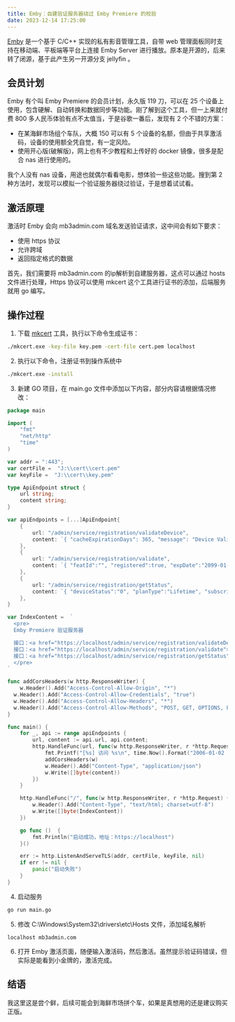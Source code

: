 ```yaml
---
title: Emby：自建验证服务器绕过 Emby Premiere 的校验
date: 2023-12-14 17:25:00
---
```


[Emby](https://emby.media/index.html) 是一个基于 C/C++ 实现的私有影音管理工具，自带 web 管理面板同时支持在移动端、平板端等平台上连接 Emby Server 进行播放。原本是开源的，后来转了闭源，基于此产生另一开源分支 jellyfin 。

## 会员计划

Emby 有个叫 Emby Premiere 的会员计划，永久版 119 刀，可以在 25 个设备上使用，包含硬解、自动转换和数据同步等功能。刚了解到这个工具，但一上来就付费 800 多人民币体验有点不太值当，于是谷歌一番后，发现有 2 个不错的方案：

- 在某海鲜市场组个车队，大概 150 可以有 5 个设备的名额，但由于共享激活码，设备的使用额全凭自觉，有一定风险。
- 使用开心版(破解版)，网上也有不少教程和上传好的 docker 镜像，很多是配合 nas 进行使用的。

我个人没有 nas 设备，用途也就偶尔看看电影，想体验一些这些功能。搜到第 2 种方法时，发现可以模拟一个验证服务器绕过验证，于是想着试试看。

## 激活原理

激活时 Emby 会向 mb3admin.com 域名发送验证请求，这中间会有如下要求：

- 使用 https 协议
- 允许跨域
- 返回指定格式的数据

首先，我们需要将 mb3admin.com 的ip解析到自建服务器，这点可以通过 hosts 文件进行处理，Https 协议可以使用 mkcert 这个工具进行证书的添加，后端服务就用 go 编写。

## 操作过程

1. 下载 [mkcert](https://github.com/FiloSottile/mkcert#installation) 工具，执行以下命令生成证书：

```bash
./mkcert.exe -key-file key.pem -cert-file cert.pem localhost
```

2. 执行以下命令，注册证书到操作系统中

```bash
./mkcert.exe -install
```

3. 新建 GO 项目，在 main.go 文件中添加以下内容，部分内容请根据情况修改：

```go
package main

import (
	"fmt"
	"net/http"
	"time"
)

var addr = ":443";
var certFile =  "J:\\cert\\cert.pem"
var keyFile =  "J:\\cert\\key.pem"

type ApiEndpoint struct {
	url string;
	content string;
}

var apiEndpoints = [...]ApiEndpoint{
	{
		url: "/admin/service/registration/validateDevice",
		content: `{ "cacheExpirationDays": 365, "message": "Device Valid", "resultCode": "GOOD" }`,
	},
	{
		url: "/admin/service/registration/validate",
		content: `{ "featId":"", "registered":true, "expDate":"2099-01-01", "key":"" }`,
	},
	{
		url: "/admin/service/registration/getStatus",
		content: `{ "deviceStatus":"0", "planType":"Lifetime", "subscriptions": {} }`,
	},
}

var IndexContent =  `
  <pre>
  Emby Premiere 验证服务器

  接口：<a href="https://localhost/admin/service/registration/validateDevice">https://localhost/admin/service/registration/validateDevice</a>
  接口：<a href="https://localhost/admin/service/registration/validate">https://localhost/admin/service/registration/validate</a>
  接口：<a href="https://localhost/admin/service/registration/getStatus">https://localhost/admin/service/registration/getStatus</a>
  </pre>
`

func addCorsHeaders(w http.ResponseWriter) {
	w.Header().Add("Access-Control-Allow-Origin", "*")
  w.Header().Add("Access-Control-Allow-Credentials", "true")
  w.Header().Add("Access-Control-Allow-Headers", "*")
  w.Header().Add("Access-Control-Allow-Methods", "POST, GET, OPTIONS, PUT, DELETE")
}

func main() {
	for _, api := range apiEndpoints {
		url, content := api.url, api.content;
		http.HandleFunc(url, func(w http.ResponseWriter, r *http.Request) {
			fmt.Printf("[%s] 访问 %s\n", time.Now().Format("2006-01-02 15:04:05"), r.URL)
			addCorsHeaders(w)
			w.Header().Add("Content-Type", "application/json")
			w.Write([]byte(content))
		})
	}

	http.HandleFunc("/", func(w http.ResponseWriter, r *http.Request) {
		w.Header().Add("Content-Type", "text/html; charset=utf-8")
		w.Write([]byte(IndexContent))
	})

	go func ()  {
		fmt.Println("启动成功，地址：https://localhost")
	}()

	err := http.ListenAndServeTLS(addr, certFile, keyFile, nil)
	if err != nil {
		panic("启动失败")
	}
}
```

4. 启动服务

```bash
go run main.go
```

5. 修改 C:\Windows\System32\drivers\etc\Hosts 文件，添加域名解析

```
localhost mb3admin.com
```

6. 打开 Emby 激活页面，随便输入激活码，然后激活。虽然提示验证码错误，但实际是能看到小金牌的，激活完成。

## 结语

我这里这是尝个鲜，后续可能会到海鲜市场拼个车，如果是真想用的还是建议购买正版。